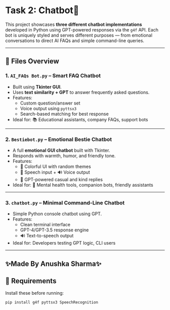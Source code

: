 # Task 2: Chatbot🤖

This project showcases **three different chatbot implementations** developed in Python using GPT-powered responses via the `g4f` API. Each bot is uniquely styled and serves different purposes — from emotional conversations to direct AI FAQs and simple command-line queries.

---

## 📁 Files Overview

### 1. `AI_FAQs Bot.py` – Smart FAQ Chatbot
- Built using **Tkinter GUI**.
- Uses **text similarity + GPT** to answer frequently asked questions.
- Features:
  - Custom question/answer set
  - Voice output using `pyttsx3`
  - Search-based matching for best response
- Ideal for: 📚 Educational assistants, company FAQs, support bots

---

### 2. `Bestiebot.py` – Emotional Bestie Chatbot
- A full **emotional GUI chatbot** built with Tkinter.
- Responds with warmth, humor, and friendly tone.
- Features:
  - 🎨 Colorful UI with random themes
  - 🎤 Speech input + 🔊 Voice output
  - 💬 GPT-powered casual and kind replies
- Ideal for: 🧠 Mental health tools, companion bots, friendly assistants

---

### 3. `chatbot.py` – Minimal Command-Line Chatbot
- Simple Python console chatbot using GPT.
- Features:
  - Clean terminal interface
  - GPT-4/GPT-3.5 response engine
  - 🔊 Text-to-speech output
- Ideal for: Developers testing GPT logic, CLI users

---
## ✨Made By Anushka Sharma✨

## 🔧 Requirements

Install these before running:

```bash
pip install g4f pyttsx3 SpeechRecognition
